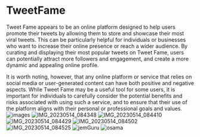 # TweetFame
Tweet Fame appears to be an online platform designed to help users promote their tweets by allowing them to store and showcase their most viral tweets. This can be particularly helpful for individuals or businesses who want to increase their online presence or reach a wider audience. By curating and displaying their most popular tweets on Tweet Fame, users can potentially attract more followers and engagement, and create a more dynamic and appealing online profile.

It is worth noting, however, that any online platform or service that relies on social media or user-generated content can have both positive and negative aspects. While Tweet Fame may be a useful tool for some users, it is important for individuals to carefully consider the potential benefits and risks associated with using such a service, and to ensure that their use of the platform aligns with their personal or professional goals and values.![images](https://github.com/Reagan27/TweetFame/assets/115206922/a0c30490-8d5d-4cee-a0ff-e0485ece5811)
![IMG_20230514_084348](https://github.com/Reagan27/TweetFame/assets/115206922/1494f9e1-3a70-4921-88ef-c2f3d50442d0)
![IMG_20230514_084410](https://github.com/Reagan27/TweetFame/assets/115206922/84dd2aa6-f9f7-4412-a1f4-404556bd2223)
![IMG_20230514_084429](https://github.com/Reagan27/TweetFame/assets/115206922/ffebf141-da44-4e62-977e-eca3a13f8b92)
![IMG_20230514_084502](https://github.com/Reagan27/TweetFame/assets/115206922/53dc3941-cea8-4e0f-b347-031f7e9cee7d)
![IMG_20230514_084525](https://github.com/Reagan27/TweetFame/assets/115206922/4a677c23-194f-4d6c-bc4b-646afd8dd69a)
![jemGuru](https://github.com/Reagan27/TweetFame/assets/115206922/efae3eb0-3083-4cd7-b048-38c694333473)
![osama](https://github.com/Reagan27/TweetFame/assets/115206922/f4e71e06-3e1f-4a07-b74f-d334d0700c26)
